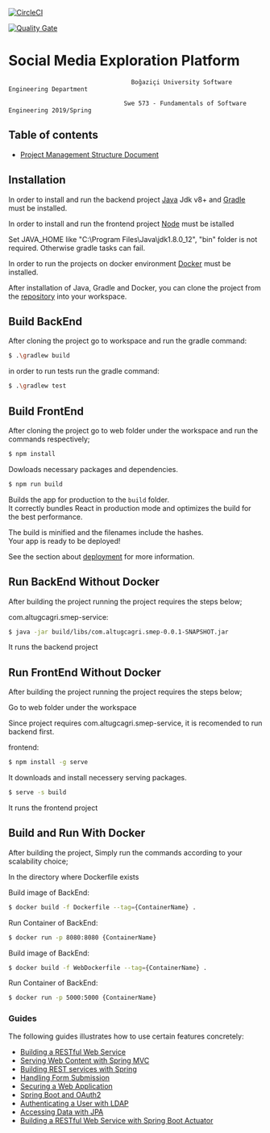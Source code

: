 [![CircleCI](https://circleci.com/gh/altugcagri/boun-swe-573/tree/dev.svg?style=svg&circle-token=8d8c2fc0288c5c84c31d65acd89cb4fe273a3b69)](https://circleci.com/gh/altugcagri/boun-swe-573/tree/dev)

[![Quality Gate](https://sonarcloud.io/api/project_badges/quality_gate?project=altugcagri_boun-swe-573)](https://sonarcloud.io/dashboard?id=altugcagri_boun-swe-573)

# Social Media Exploration Platform
                                      Boğaziçi University Software Engineering Department

                                    Swe 573 - Fundamentals of Software Engineering 2019/Spring
                                    
                                  
## Table of contents
* [Project Management Structure Document](docs/ProjectManagementStructure.md "Project Management Structure")


## Installation

In order to install and run the backend project [Java](https://www.java.com) Jdk v8+ and [Gradle](https://gradle.org/) must be installed.

In order to install and run the frontend project [Node](https://nodejs.org/en/) must be istalled

Set JAVA_HOME like "C:\Program Files\Java\jdk1.8.0_12", "bin" folder is not required. Otherwise gradle tasks can fail.

In order to run the projects on docker environment [Docker](https://docs.docker.com/) must be installed.

After installation  of Java, Gradle and Docker, you can clone the project from the [repository](https://github.com/altugcagri/boun-swe-573.git) into your workspace.

## Build BackEnd

After cloning the project go to workspace and run the gradle command:

```sh
$ .\gradlew build
```

in order to run tests run the gradle command:

```sh
$ .\gradlew test
```

## Build FrontEnd

After cloning the project go to web folder under the workspace and run the commands respectively;

```sh
$ npm install
```

Dowloads necessary packages and dependencies.

```sh
$ npm run build
```

Builds the app for production to the `build` folder.<br>
It correctly bundles React in production mode and optimizes the build for the best performance.

The build is minified and the filenames include the hashes.<br>
Your app is ready to be deployed!

See the section about [deployment](https://facebook.github.io/create-react-app/docs/deployment) for more information.

## Run BackEnd Without Docker

After building the project running the project requires the steps below;

com.altugcagri.smep-service:

```sh
$ java -jar build/libs/com.altugcagri.smep-0.0.1-SNAPSHOT.jar
```

It runs the backend project

## Run FrontEnd Without Docker

After building the project running the project requires the steps below;

Go to web folder under the workspace

Since project requires com.altugcagri.smep-service, it is recomended to run backend first.

frontend:

```sh
$ npm install -g serve
```

It downloads and install necessery serving packages.

```sh
$ serve -s build
```
It runs the frontend project 


## Build and Run With Docker

After building the project, Simply run the commands according to your scalability choice;

In the directory where Dockerfile exists

Build image of BackEnd:

```sh
$ docker build -f Dockerfile --tag={ContainerName} .
```

Run Container of BackEnd:

```sh
$ docker run -p 8080:8080 {ContainerName}
```

Build image of BackEnd:

```sh
$ docker build -f WebDockerfile --tag={ContainerName} .
```

Run Container of BackEnd:

```sh
$ docker run -p 5000:5000 {ContainerName}
```

### Guides
The following guides illustrates how to use certain features concretely:

* [Building a RESTful Web Service](https://spring.io/guides/gs/rest-service/)
* [Serving Web Content with Spring MVC](https://spring.io/guides/gs/serving-web-content/)
* [Building REST services with Spring](https://spring.io/guides/tutorials/bookmarks/)
* [Handling Form Submission](https://spring.io/guides/gs/handling-form-submission/)
* [Securing a Web Application](https://spring.io/guides/gs/securing-web/)
* [Spring Boot and OAuth2](https://spring.io/guides/tutorials/spring-boot-oauth2/)
* [Authenticating a User with LDAP](https://spring.io/guides/gs/authenticating-ldap/)
* [Accessing Data with JPA](https://spring.io/guides/gs/accessing-data-jpa/)
* [Building a RESTful Web Service with Spring Boot Actuator](https://spring.io/guides/gs/actuator-service/)

